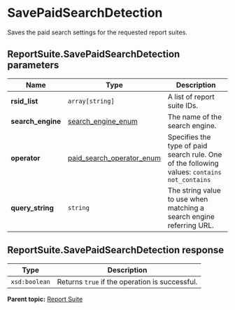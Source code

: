 # SavePaidSearchDetection

Saves the paid search settings for the requested report suites.

## ReportSuite.SavePaidSearchDetection parameters

|Name|Type|Description|
|----|----|-----------|
|**rsid_list** |`array[string]` |A list of report suite IDs.|
|**search_engine** |[search_engine_enum](../../data_types/r_search_engine_enum.md#) | The name of the search engine. |
|**operator** |[paid_search_operator_enum](../../data_types/r_paid_search_operator_enum.md#) | Specifies the type of paid search rule. One of the following values: `contains` `not_contains` |
|**query_string** |`string` |The string value to use when matching a search engine referring URL.|

## ReportSuite.SavePaidSearchDetection response

|Type|Description|
|----|-----------|
|`xsd:boolean` |Returns `true` if the operation is successful.|

**Parent topic:** [Report Suite](../../methods/report_suite/r_methods_reportsuite.md)

